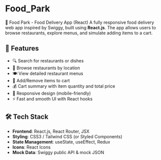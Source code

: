 # Food_Park
🍔 Food Park - Food Delivery App (React)  A fully responsive food delivery web app inspired by Swiggy, built using **React.js**. The app allows users to browse restaurants, explore menus, and simulate adding items to a cart.

## 🚀 Features

- 🔍 Search for restaurants or dishes
- 🏪 Browse restaurants by location
- 🍽 View detailed restaurant menus
- 🛒 Add/Remove items to cart
- 💰 Cart summary with item quantity and total price
- 📱 Responsive design (mobile-friendly)
- ⚡ Fast and smooth UI with React hooks

## 🛠 Tech Stack

- **Frontend**: React.js, React Router, JSX
- **Styling**: CSS3 / Tailwind CSS (or Styled Components)
- **State Management**: useState, useEffect, Redux
- **Icons**: React Icons
- **Mock Data**: Swiggy public API & mock JSON

<!-- ## 📸 Screenshots

| Home Page | Restaurant Menu | Cart |
|-----------|------------------|------|
| ![home](screenshots/home.png) | ![menu](screenshots/menu.png) | ![cart](screenshots/cart.png) |

> (📌 Replace with actual screenshots from your project) -->


